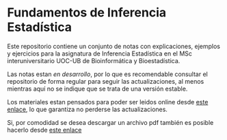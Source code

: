 # Fundamentos de Inferencia Estadística

Este repositorio contiene un conjunto de notas con explicaciones, ejemplos y ejercicios para la asignatura de Inferencia Estadística en el MSc interuniversitario UOC-UB de Bioinformática y Bioestadística.

Las notas estan _en desarrollo_, por lo que es recomendable consultar el repositorio de forma regular para seguir las actualizaciones, al menos mientras aquí no se indique que se trata de una versión estable.

Los materiales estan pensados para poder ser leidos online desde [este enlace](https://aspteaching.github.io/FundamentosInferencia), lo que garantiza no perderse las actualizaciones.

Si, por comodidad se desea descargar un archivo pdf también es posible hacerlo desde [este enlace](https://aspteaching.github.io/FundamentosInferencia/docs/FundamentosInferencia.pdf)
